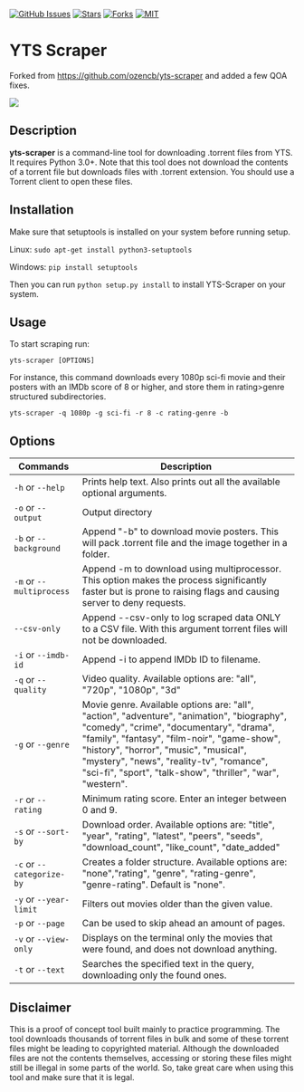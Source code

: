 [![GitHub Issues](https://img.shields.io/github/issues/Ozencb/yts-scraper)](https://github.com/Ozencb/yts-scraper/issues)
[![Stars](https://img.shields.io/github/stars/Ozencb/yts-scraper)](https://github.com/Ozencb/yts-scraper)
[![Forks](https://img.shields.io/github/forks/Ozencb/yts-scraper)](https://github.com/Ozencb/yts-scraper)
[![MIT](https://img.shields.io/github/license/Ozencb/yts-scraper)](../master/LICENSE)

# YTS Scraper

Forked from https://github.com/ozencb/yts-scraper and added a few QOA fixes.

![](Gif.gif)

## Description
**yts-scraper** is a command-line tool for downloading .torrent files from YTS.
It requires Python 3.0+.
Note that this tool does not download the contents of a torrent file but downloads files with .torrent extension.
You should use a Torrent client to open these files.

## Installation
Make sure that setuptools is installed on your system before running setup.

Linux:
`sudo apt-get install python3-setuptools`

Windows:
`pip install setuptools`

Then you can run `python setup.py install` to install YTS-Scraper on your system.

## Usage
To start scraping run:

`yts-scraper [OPTIONS]`


For instance, this command downloads every 1080p sci-fi movie and their posters with an IMDb score of 8 or higher, and store them in rating>genre structured subdirectories.

`yts-scraper -q 1080p -g sci-fi -r 8 -c rating-genre -b`

## Options

| Commands                  | Description                                                                                                                                                           |
|---------------------------|-----------------------------------------------------------------------------------------------------------------------------------------------------------------------|
|`-h` or `--help`           |Prints help text. Also prints out all the available optional arguments.                                                                                                |
|`-o` or `--output`         |Output directory                                                                                                                                                       |
|`-b` or `--background`     |Append "-b" to download movie posters. This will pack .torrent file and the image together in a folder.                                                                |
|`-m` or `--multiprocess`   |Append -m to download using multiprocessor. This option makes the process significantly faster but is prone to raising flags and causing server to deny requests.      |
|`--csv-only`               |Append --csv-only to log scraped data ONLY to a CSV file. With this argument torrent files will not be downloaded.                                                     |
|`-i` or `--imdb-id`        |Append -i to append IMDb ID to filename.                                                                                                                               |
|`-q` or `--quality`        |Video quality. Available options are: "all", "720p", "1080p", "3d"                                                                                                     |
|`-g` or `--genre`          |Movie genre. Available options are: "all", "action", "adventure", "animation", "biography", "comedy", "crime", "documentary", "drama", "family", "fantasy", "film-noir", "game-show", "history", "horror", "music", "musical", "mystery", "news", "reality-tv", "romance", "sci-fi", "sport", "talk-show", "thriller", "war", "western".|
|`-r` or `--rating`         |Minimum rating score. Enter an integer between 0 and 9.                                                                                                                |
|`-s` or `--sort-by`        |Download order. Available options are: "title", "year", "rating", "latest", "peers", "seeds", "download_count", "like_count", "date_added"                             |
|`-c` or `--categorize-by`  |Creates a folder structure. Available options are: "none","rating", "genre", "rating-genre", "genre-rating". Default is "none".                                                                   |
|`-y` or `--year-limit`     |Filters out movies older than the given value.                                                                                                                         |
|`-p` or `--page`           |Can be used to skip ahead an amount of pages.                                                                                                                          |
|`-v` or `--view-only`           |Displays on the terminal only the movies that were found, and does not download anything.                                                                                                |
|`-t` or `--text`           |Searches the specified text in the query, downloading only the found ones.                                                                                           |

## Disclaimer
This is a proof of concept tool built mainly to practice programming.
The tool downloads thousands of torrent files in bulk and some of these torrent files might be leading to copyrighted material.
Although the downloaded files are not the contents themselves, accessing or storing these files might still be illegal in some parts of the world. So, take great care when using this tool and make sure that it is legal.
